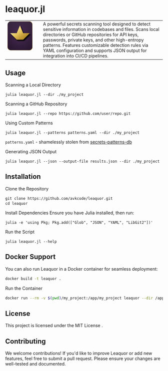 # leaquor.jl

<table>
  <tr>
    <td valign="top" width="100">
      <img src="https://raw.githubusercontent.com/avkcode/leaquor/refs/heads/main/favicon.svg"
           alt="leaquor.jl Logo"
           width="80">
    </td>
    <td valign="middle">
    A powerful secrets scanning tool designed to detect sensitive information in codebases and files. Scans local directories or GitHub repositories for API keys, passwords, private keys, and other high-entropy patterns. Features customizable detection rules via YAML configuration and supports JSON output for integration into CI/CD pipelines.
    </td>
  </tr>
</table>

## Usage

Scanning a Local Directory
```
julia leaquor.jl --dir ./my_project
```

Scanning a GitHub Repository
```
julia leaquor.jl --repo https://github.com/user/repo.git
```

Using Custom Patterns
```
julia leaquor.jl --patterns patterns.yaml --dir ./my_project
```
`patterns.yaml` - shamelessly stolen from [secrets-patterns-db](https://github.com/mazen160/secrets-patterns-db)

Generating JSON Output
```
julia leaquor.jl --json --output-file results.json --dir ./my_project
```

## Installation

Clone the Repository
```
git clone https://github.com/avkcode/leaquor.git
cd leaquor
```

Install Dependencies  Ensure you have Julia installed, then run:
```
julia -e 'using Pkg; Pkg.add(["Glob", "JSON", "YAML", "LibGit2"])'
```

Run the Script
```
julia leaquor.jl --help
```
## Docker Support

You can also run Leaquor in a Docker container for seamless deployment:
```bash
docker build -t leaquor .
```
Run the Container
```bash
docker run --rm -v $(pwd)/my_project:/app/my_project leaquor --dir /app/my_project
```

## License

This project is licensed under the MIT License .

## Contributing

We welcome contributions! If you'd like to improve Leaquor or add new features, feel free to submit a pull request. Please ensure your changes are well-tested and documented.
